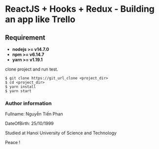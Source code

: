 # ReactJS + Hooks + Redux - Building an app like Trello

## Requirement

- **nodejs >= v14.7.0**
- **npm >= v6.14.7**
- **yarn >= v1.19.1**

clone project and run test.

```
$ git clone https://git_url_clone <project_dir>
$ cd <project_dir>
$ yarn install
$ yarn start
```

### Author information

Fullname: Nguyễn Tiến Phan

DateOfBirth: 25/10/1999

Studied at Hanoi University of Science and Technology

Peace !
